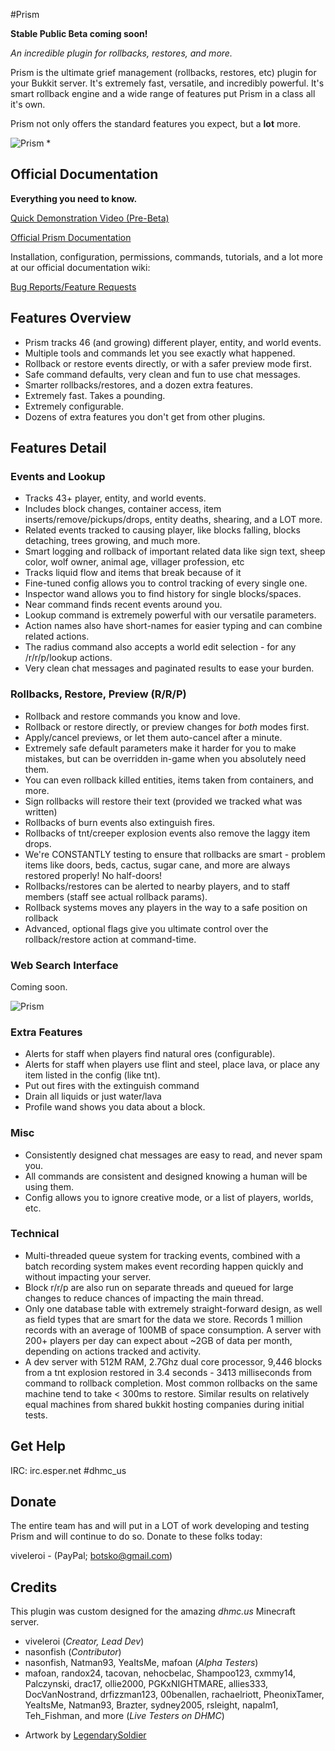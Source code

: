 #Prism

**Stable Public Beta coming soon!**

*An incredible plugin for rollbacks, restores, and more.*

Prism is the ultimate grief management (rollbacks, restores, etc) plugin for your Bukkit server. It's extremely fast, versatile, and incredibly powerful. It's smart rollback engine and a wide range of features put Prism in a class all it's own.

Prism not only offers the standard features you expect, but a **lot** more.

![Prism](http://dhmc.us.s3.amazonaws.com/prism.jpg)
*

## Official Documentation

**Everything you need to know.**

[Quick Demonstration Video (Pre-Beta)](http://www.youtube.com/watch?v=3b6DQQvBp30)

[Official Prism Documentation](https://github.com/botskonet/Prism-Extras/wiki )

Installation, configuration, permissions, commands, tutorials, and a lot more at our official documentation wiki:

[Bug Reports/Feature Requests](https://snowy-evening.com/botsko/prism/ )


## Features Overview

- Prism tracks 46 (and growing) different player, entity, and world events.
- Multiple tools and commands let you see exactly what happened.
- Rollback or restore events directly, or with a safer preview mode first.
- Safe command defaults, very clean and fun to use chat messages.
- Smarter rollbacks/restores, and a dozen extra features.
- Extremely fast. Takes a pounding. 
- Extremely configurable.
- Dozens of extra features you don't get from other plugins.

## Features Detail

### Events and Lookup

- Tracks 43+ player, entity, and world events.
- Includes block changes, container access, item inserts/remove/pickups/drops, entity deaths, shearing, and a LOT more.
- Related events tracked to causing player, like blocks falling, blocks detaching, trees growing, and much more.
- Smart logging and rollback of important related data like sign text, sheep color, wolf owner, animal age, villager profession, etc
- Tracks liquid flow and items that break because of it
- Fine-tuned config allows you to control tracking of every single one.
- Inspector wand allows you to find history for single blocks/spaces.
- Near command finds recent events around you.
- Lookup command is extremely powerful with our versatile parameters.
- Action names also have short-names for easier typing and can combine related actions.
- The radius command also accepts a world edit selection - for any /r/r/p/lookup actions.
- Very clean chat messages and paginated results to ease your burden.

### Rollbacks, Restore, Preview (R/R/P)

- Rollback and restore commands you know and love.
- Rollback or restore directly, or preview changes for _both_ modes first.
- Apply/cancel previews, or let them auto-cancel after a minute.
- Extremely safe default parameters make it harder for you to make mistakes, but can be overridden in-game when you absolutely need them.
- You can even rollback killed entities, items taken from containers, and more.
- Sign rollbacks will restore their text (provided we tracked what was written)
- Rollbacks of burn events also extinguish fires.
- Rollbacks of tnt/creeper explosion events also remove the laggy item drops.
- We're CONSTANTLY testing to ensure that rollbacks are smart - problem items like doors, beds, cactus, sugar cane, and more are always restored properly! No half-doors!
- Rollbacks/restores can be alerted to nearby players, and to staff members (staff see actual rollback params).
- Rollback systems moves any players in the way to a safe position on rollback
- Advanced, optional flags give you ultimate control over the rollback/restore action at command-time.


### Web Search Interface

Coming soon.

![Prism](http://dhmc.us.s3.amazonaws.com/prism-web.jpg)


### Extra Features

- Alerts for staff when players find natural ores (configurable).
- Alerts for staff when players use flint and steel, place lava, or place any item listed in the config (like tnt).
- Put out fires with the extinguish command
- Drain all liquids or just water/lava
- Profile wand shows you data about a block.

### Misc

- Consistently designed chat messages are easy to read, and never spam you.
- All commands are consistent and designed knowing a human will be using them.
- Config allows you to ignore creative mode, or a list of players, worlds, etc.

### Technical

- Multi-threaded queue system for tracking events, combined with a batch recording system makes event recording happen quickly and without impacting your server.
- Block r/r/p are also run on separate threads and queued for large changes to reduce chances of impacting the main thread.
- Only one database table with extremely straight-forward design, as well as field types that are smart for the data we store. Records 1 million records with an average of 100MB of space consumption. A server with 200+ players per day can expect about ~2GB of data per month, depending on actions tracked and activity.
- A dev server with 512M RAM, 2.7Ghz dual core processor, 9,446 blocks from a tnt explosion restored in 3.4 seconds - 3413 milliseconds from command to rollback completion. Most common rollbacks on the same machine tend to take < 300ms to restore. Similar results on relatively equal machines from shared bukkit hosting companies during initial tests.


       
## Get Help

IRC: irc.esper.net #dhmc_us   

## Donate

The entire team has and will put in a LOT of work developing and testing Prism and will continue to do so. Donate to these folks today:

viveleroi - (PayPal; botsko@gmail.com) 
           
## Credits

This plugin was custom designed for the amazing *dhmc.us* Minecraft server.

- viveleroi (*Creator, Lead Dev*)
- nasonfish (*Contributor*)
- nasonfish, Natman93, YeaItsMe, mafoan (*Alpha Testers*)
- mafoan, randox24, tacovan, nehocbelac, Shampoo123, cxmmy14, Palczynski, drac17, ollie2000, PGKxNIGHTMARE, allies333, DocVanNostrand, drfizzman123, 00benallen, rachaelriott, PheonixTamer, YeaItsMe, Natman93, Brazter, sydney2005, rsleight, napalm1, Teh_Fishman, and more (*Live Testers on DHMC*)

* Artwork by [LegendarySoldier](http://legendary-soldier.deviantart.com/ )